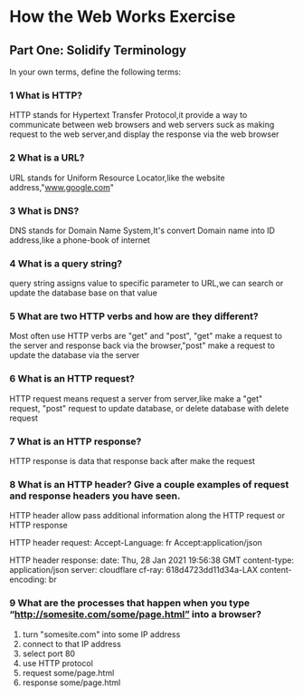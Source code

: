 # How the Web Works Exercise
## Part One: Solidify Terminology
In your own terms, define the following terms:

### 1 What is HTTP?
HTTP stands for Hypertext Transfer Protocol,it provide a way to communicate between web browsers and 
web servers suck as making request to the web server,and display the response via the web browser

### 2 What is a URL?
URL stands for Uniform Resource Locator,like the website address,"www.google.com"

### 3 What is DNS? 
DNS stands for Domain Name System,It's convert Domain name into ID address,like a phone-book of internet

### 4 What is a query string?
query string assigns value to specific parameter to URL,we can search or update the database base on that 
value

### 5 What are two HTTP verbs and how are they different?
Most often use HTTP verbs are "get" and "post", "get" make a request to the server and response back via the browser,"post" make a request to update the database via the server

### 6 What is an HTTP request?
HTTP request means request a server from server,like make a "get" request, "post" request to update database,
or delete database with delete request

### 7 What is an HTTP response?
HTTP response is data that response back after make the request

### 8 What is an HTTP header? Give a couple examples of request and response headers you have seen.
HTTP header allow pass additional information along the HTTP request or HTTP response

HTTP header request:
Accept-Language: fr
Accept:application/json

HTTP header response:
date: Thu, 28 Jan 2021 19:56:38 GMT
content-type: application/json
server: cloudflare
cf-ray: 618d4723dd11d34a-LAX
content-encoding: br


### 9 What are the processes that happen when you type “http://somesite.com/some/page.html” into a browser?
1. turn "somesite.com" into some IP address 
2. connect to that IP address 
3. select port 80 
4. use HTTP protocol 
5. request some/page.html 
6. response some/page.html







